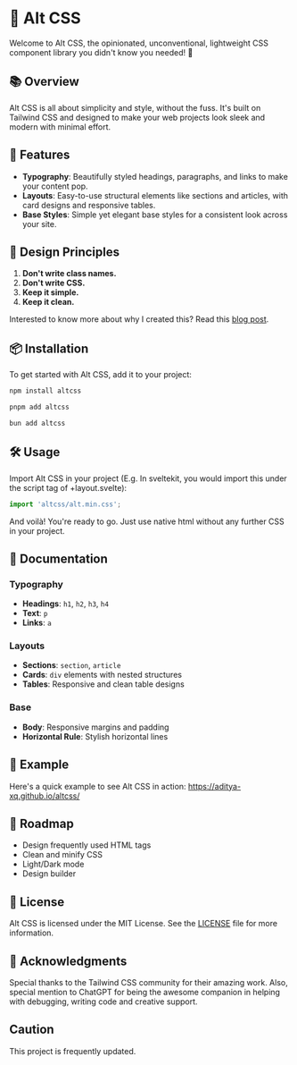 # 🌈 Alt CSS
Welcome to Alt CSS, the opinionated, unconventional, lightweight CSS component library you didn't know you needed! 🎉

## 📚 Overview
Alt CSS is all about simplicity and style, without the fuss. It's built on Tailwind CSS and designed to make your web projects look sleek and modern with minimal effort. 

## 🚀 Features
- **Typography**: Beautifully styled headings, paragraphs, and links to make your content pop.
- **Layouts**: Easy-to-use structural elements like sections and articles, with card designs and responsive tables.
- **Base Styles**: Simple yet elegant base styles for a consistent look across your site.

## 🌟 Design Principles
1. **Don't write class names.**
2. **Don't write CSS.**
3. **Keep it simple.**
4. **Keep it clean.**

Interested to know more about why I created this? Read this [blog post](https://medium.com/p/8f8e11f4a875).

## 📦 Installation
To get started with Alt CSS, add it to your project:

```sh
npm install altcss
```
```sh
pnpm add altcss
```
```sh
bun add altcss
```

## 🛠 Usage

Import Alt CSS in your project (E.g. In sveltekit, you would import this under the script tag of +layout.svelte):

```ts
import 'altcss/alt.min.css';
```

And voilà! You're ready to go. Just use native html without any further CSS in your project.

## 📝 Documentation
### Typography
- **Headings**: `h1`, `h2`, `h3`, `h4`
- **Text**: `p`
- **Links**: `a`

### Layouts
- **Sections**: `section`, `article`
- **Cards**: `div` elements with nested structures
- **Tables**: Responsive and clean table designs

### Base
- **Body**: Responsive margins and padding
- **Horizontal Rule**: Stylish horizontal lines

## 📄 Example
Here's a quick example to see Alt CSS in action: https://aditya-xq.github.io/altcss/

## 🚧 Roadmap
- Design frequently used HTML tags
- Clean and minify CSS
- Light/Dark mode
- Design builder

## 📜 License
Alt CSS is licensed under the MIT License. See the [LICENSE](LICENSE) file for more information.

## 🎉 Acknowledgments
Special thanks to the Tailwind CSS community for their amazing work. Also, special mention to ChatGPT for being the awesome companion in helping with debugging, writing code and creative support.

## Caution
This project is frequently updated.
